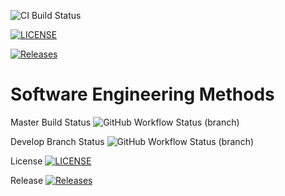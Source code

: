 ![CI Build Status](https://github.com/rereversed/set08103-Group4/actions/workflows/main.yml/badge.svg?branch=main)   

[![LICENSE](https://img.shields.io/github/license/rereversed/sem.svg?style=flat-square)](https://github.com/rereversed/sem/blob/main/LICENSE)

[![Releases](https://img.shields.io/github/release/rereversed/sem/all.svg?style=flat-square)](https://github.com/rereversed/sem/releases)

# Software Engineering Methods

Master Build Status ![GitHub Workflow Status (branch)](https://img.shields.io/github/actions/workflow/status/rereversed/set08103-Group4/main.yml?branch=main)

Develop Branch Status ![GitHub Workflow Status (branch)](https://img.shields.io/github/actions/workflow/status/rereversed/set08103-Group4/main.yml?branch=develop)

License [![LICENSE](https://img.shields.io/github/license/rereversed/set08103-Group4.svg?style=flat-square)](https://github.com/rereversed/set08103-Group4/blob/master/LICENSE)

Release [![Releases](https://img.shields.io/github/release/rereversed/set08103-Group4/all.svg?style=flat-square)](https://github.com/rereversed/set08103-Group4/releases)

